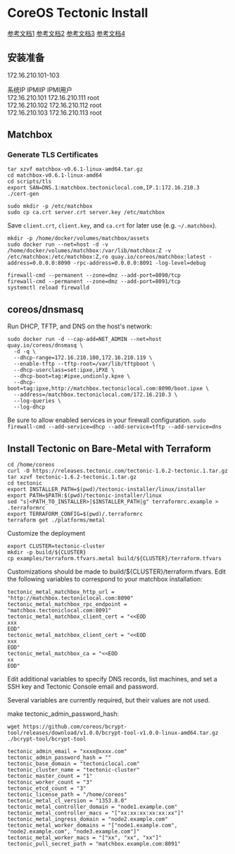 # CoreOS Tectonic Install

[参考文档1](https://coreos.com/tectonic/docs/latest/install/bare-metal/metal-terraform.html)
[参考文档2](https://coreos.com/matchbox/docs/latest/deployment.html#docker)
[参考文档3](https://coreos.com/blog/matchbox-with-terraform)
[参考文档4](https://coreos.com/tectonic/docs/latest/tutorials/first-app.html)

## 安装准备

172.16.210.101-103

系统IP	IPMIIP	IPMI用户	
172.16.210.101	172.16.210.111	root	
172.16.210.102	172.16.210.112	root	
172.16.210.103	172.16.210.113	root


## Matchbox

### Generate TLS Certificates

```
tar xzvf matchbox-v0.6.1-linux-amd64.tar.gz
cd matchbox-v0.6.1-linux-amd64
cd scripts/tls
export SAN=DNS.1:matchbox.tectoniclocal.com,IP.1:172.16.210.3
./cert-gen

sudo mkdir -p /etc/matchbox
sudo cp ca.crt server.crt server.key /etc/matchbox
```

Save `client.crt`, `client.key`, and `ca.crt` for later use (e.g. `~/.matchbox`).

```
mkdir -p /home/docker/volumes/matchbox/assets
sudo docker run --net=host -d -v /home/docker/volumes/matchbox:/var/lib/matchbox:Z -v /etc/matchbox:/etc/matchbox:Z,ro quay.io/coreos/matchbox:latest -address=0.0.0.0:8090 -rpc-address=0.0.0.0:8091 -log-level=debug
```
```
firewall-cmd --permanent --zone=dmz --add-port=8090/tcp
firewall-cmd --permanent --zone=dmz --add-port=8091/tcp
systemctl reload firewalld
```

## coreos/dnsmasq

Run DHCP, TFTP, and DNS on the host's network:

```
sudo docker run -d --cap-add=NET_ADMIN --net=host quay.io/coreos/dnsmasq \
  -d -q \
  --dhcp-range=172.16.210.100,172.16.210.119 \
  --enable-tftp --tftp-root=/var/lib/tftpboot \
  --dhcp-userclass=set:ipxe,iPXE \
  --dhcp-boot=tag:#ipxe,undionly.kpxe \
  --dhcp-boot=tag:ipxe,http://matchbox.tectoniclocal.com:8090/boot.ipxe \
  --address=/matchbox.tectoniclocal.com/172.16.210.3 \
  --log-queries \
  --log-dhcp
```
Be sure to allow enabled services in your firewall configuration.
`sudo firewall-cmd --add-service=dhcp --add-service=tftp --add-service=dns`

## Install Tectonic on Bare-Metal with Terraform
```
cd /home/coreos
curl -O https://releases.tectonic.com/tectonic-1.6.2-tectonic.1.tar.gz
tar xzvf tectonic-1.6.2-tectonic.1.tar.gz
cd tectonic
export INSTALLER_PATH=$(pwd)/tectonic-installer/linux/installer
export PATH=$PATH:$(pwd)/tectonic-installer/linux
sed "s|<PATH_TO_INSTALLER>|$INSTALLER_PATH|g" terraformrc.example > .terraformrc
export TERRAFORM_CONFIG=$(pwd)/.terraformrc
terraform get ./platforms/metal
```
Customize the deployment
```
export CLUSTER=tectonic-cluster
mkdir -p build/${CLUSTER}
cp examples/terraform.tfvars.metal build/${CLUSTER}/terraform.tfvars
```
Customizations should be made to build/${CLUSTER}/terraform.tfvars. Edit the following variables to correspond to your matchbox installation:
```
tectonic_metal_matchbox_http_url = "http://matchbox.tectoniclocal.com:8090"
tectonic_metal_matchbox_rpc_endpoint = "matchbox.tectoniclocal.com:8091"
tectonic_metal_matchbox_client_cert = "<<EOD
xxx
EOD"
tectonic_metal_matchbox_client_cert = "<<EOD
xxx
EOD"
tectonic_metal_matchbox_ca = "<<EOD
xx
EOD"

```
Edit additional variables to specify DNS records, list machines, and set a SSH key and Tectonic Console email and password.

Several variables are currently required, but their values are not used.

make tectonic_admin_password_hash:
```
wget https://github.com/coreos/bcrypt-tool/releases/download/v1.0.0/bcrypt-tool-v1.0.0-linux-amd64.tar.gz
./bcrypt-tool/bcrypt-tool
```

```
tectonic_admin_email = "xxxx@xxxx.com"
tectonic_admin_password_hash = ""
tectonic_base_domain = "tectoniclocal.com"
tectonic_cluster_name = "tectonic-cluster"
tectonic_master_count = "1"
tectonic_worker_count = "3"
tectonic_etcd_count = "3"
tectonic_license_path = "/home/coreos"
tectonic_metal_cl_version = "1353.8.0"
tectonic_metal_controller_domain = "node1.example.com"
tectonic_metal_controller_macs = "["xx:xx:xx:xx:xx:xx"]"
tectonic_metal_ingress_domain = "node2.example.com"
tectonic_metal_worker_domains = "["node1.example.com", "node2.example.com", "node3.example.com"]"
tectonic_metal_worker_macs = "["xx", "xx", "xx"]"
tectonic_pull_secret_path = "matchbox.example.com:8091"

```



